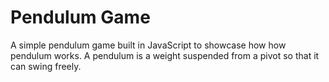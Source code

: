 # Pendulum Game

<p> A simple pendulum game built in JavaScript to showcase how how pendulum works. 
  A pendulum is a weight suspended from a pivot so that it can swing freely.
</p>
